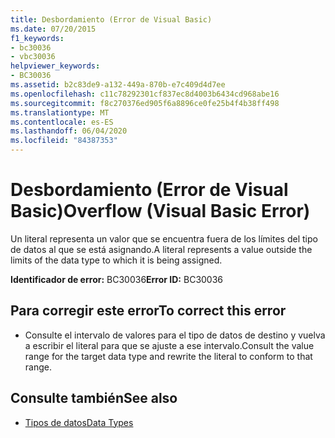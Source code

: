```yaml
---
title: Desbordamiento (Error de Visual Basic)
ms.date: 07/20/2015
f1_keywords:
- bc30036
- vbc30036
helpviewer_keywords:
- BC30036
ms.assetid: b2c83de9-a132-449a-870b-e7c409d4d7ee
ms.openlocfilehash: c11c78292301cf837ec8d4003b6434cd968abe16
ms.sourcegitcommit: f8c270376ed905f6a8896ce0fe25b4f4b38ff498
ms.translationtype: MT
ms.contentlocale: es-ES
ms.lasthandoff: 06/04/2020
ms.locfileid: "84387353"
---
```

# <a name="overflow-visual-basic-error"></a><span data-ttu-id="c6640-102">Desbordamiento (Error de Visual Basic)</span><span class="sxs-lookup"><span data-stu-id="c6640-102">Overflow (Visual Basic Error)</span></span>
<span data-ttu-id="c6640-103">Un literal representa un valor que se encuentra fuera de los límites del tipo de datos al que se está asignando.</span><span class="sxs-lookup"><span data-stu-id="c6640-103">A literal represents a value outside the limits of the data type to which it is being assigned.</span></span>  
  
 <span data-ttu-id="c6640-104">**Identificador de error:** BC30036</span><span class="sxs-lookup"><span data-stu-id="c6640-104">**Error ID:** BC30036</span></span>  
  
## <a name="to-correct-this-error"></a><span data-ttu-id="c6640-105">Para corregir este error</span><span class="sxs-lookup"><span data-stu-id="c6640-105">To correct this error</span></span>  
  
- <span data-ttu-id="c6640-106">Consulte el intervalo de valores para el tipo de datos de destino y vuelva a escribir el literal para que se ajuste a ese intervalo.</span><span class="sxs-lookup"><span data-stu-id="c6640-106">Consult the value range for the target data type and rewrite the literal to conform to that range.</span></span>  
  
## <a name="see-also"></a><span data-ttu-id="c6640-107">Consulte también</span><span class="sxs-lookup"><span data-stu-id="c6640-107">See also</span></span>

- [<span data-ttu-id="c6640-108">Tipos de datos</span><span class="sxs-lookup"><span data-stu-id="c6640-108">Data Types</span></span>](../data-types/index.md)
